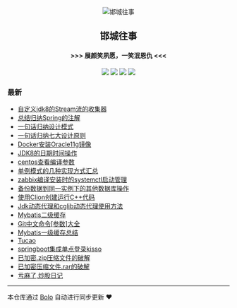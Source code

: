 <p align="center"><img alt="邯城往事" src="https://img.hacpai.com/file/2019/11/guohui-e67e7b3b.png"></p><h2 align="center">
邯城往事
</h2>

<h4 align="center">               >>>  展颜笑夙愿，一笑泯恩仇 <<<</h4>
<p align="center"><a title="邯城往事" target="_blank" href="https://github.com/cuijianzhe/bolo-blog"><img src="https://img.shields.io/github/last-commit/cuijianzhe/bolo-blog.svg?style=flat-square&color=FF9900"></a>
<a title="GitHub repo size in bytes" target="_blank" href="https://github.com/cuijianzhe/bolo-blog"><img src="https://img.shields.io/github/repo-size/cuijianzhe/bolo-blog.svg?style=flat-square"></a>
<a title="Bolo Version" target="_blank" href="https://github.com/adlered/bolo-solo"><img src="https://img.shields.io/badge/bolo-v2.5 稳定版-f1e05a.svg?style=flat-square&color=blueviolet"></a>
<a title="Hits" target="_blank" href="https://github.com/88250/hits"><img src="https://hits.b3log.org/cuijianzhe/bolo-blog.svg"></a></p>

### 最新

* [自定义jdk8的Stream流的收集器](https://117.50.64.121/articles/2021/11/24/1637763110122.html)
* [总结归纳Spring的注解](https://117.50.64.121/articles/2021/11/24/1637762849451.html)
* [一句话归纳设计模式](https://117.50.64.121/articles/2021/11/23/1637677059423.html)
* [一句话归纳七大设计原则](https://117.50.64.121/articles/2021/11/20/1637368319773.html)
* [Docker安装Oracle11g镜像](https://117.50.64.121/articles/2021/11/18/1637248775558.html)
* [JDK8的日期时间操作](https://117.50.64.121/articles/2021/11/18/1637248232075.html)
* [centos查看编译参数](https://117.50.64.121/articles/2021/11/18/1637231574043.html)
* [单例模式的几种实现方式汇总](https://117.50.64.121/articles/2021/11/02/1635847756699.html)
* [zabbix编译安装时的systemctl启动管理](https://117.50.64.121/articles/2021/10/28/1635404018903.html)
* [备份数据到同一实例下的其他数据库操作](https://117.50.64.121/articles/2021/09/01/1630476736907.html)
* [使用Clion创建运行C++代码](https://117.50.64.121/articles/2021/08/29/1630168042484.html)
* [Jdk动态代理和cglib动态代理使用方法](https://117.50.64.121/articles/2021/08/23/1629679845539.html)
* [Mybatis二级缓存](https://117.50.64.121/articles/2021/08/14/1628906975188.html)
* [Git中文命令[参数]大全](https://117.50.64.121/articles/2021/07/23/1628691299476.html)
* [Mybatis一级缓存总结](https://117.50.64.121/articles/2021/07/23/1628692149983.html)
* [Tucao](https://117.50.64.121/articles/2021/08/05/1628152013645.html)
* [springboot集成单点登录kisso](https://117.50.64.121/articles/2021/08/01/1627814633848.html)
* [已加密.zip压缩文件的破解](https://117.50.64.121/articles/2021/07/31/1627674083169.html)
* [已加密压缩文件.rar的破解](https://117.50.64.121/articles/2021/07/31/1627672451470.html)
* [亏麻了,炒股日记](https://117.50.64.121/articles/2021/07/28/1627474382397.html)



---

本仓库通过 [Bolo](https://github.com/adlered/bolo-solo) 自动进行同步更新 ❤️ 